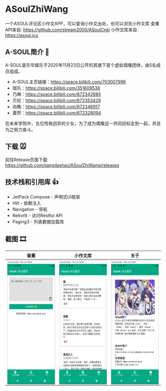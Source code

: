 # ASoulZhiWang
一个ASOUL评论区小作文APP，可以查询小作文出处，也可以浏览小作文库
查重API来自: https://github.com/stream2000/ASoulCnki
小作文库来自: https://asoul.icu

## A-SOUL简介 🥵
A-SOUL是乐华娱乐于2020年11月23日公开的其旗下首个虚拟偶像团体，由5名成员组成。
* A-SOUL主页链接：https://space.bilibili.com/703007996
* 珈乐：https://space.bilibili.com/351609538
* 乃琳：https://space.bilibili.com/672342685
* 贝拉：https://space.bilibili.com/672353429
* 向晚：https://space.bilibili.com/672346917
* 嘉然：https://space.bilibili.com/672328094

在未来学院中，五位性格迥异的少女，为了成为偶像这一共同目标走到一起，并且为之努力奋斗。

## 下载 🐭
前往Release页面下载: https://github.com/jiangdashao/ASoulZhiWang/releases

## 技术栈和引用库 👍
* JetPack Compose - 声明式UI框架
* Hilt - 依赖注入
* Navigation - 导航
* Retrofit - 访问Restful API
* Paging3 - 列表数据加载库

## 截图 🎞
| 查重 | 小作文库 | 关于 |
| ----- | ------| ------|
| <img src="screenshots/query.png" align="left" height="400">| <img src="screenshots/zuowen.png" align="left" height="400">| <img src="screenshots/about.png" align="left" height="400"> |

